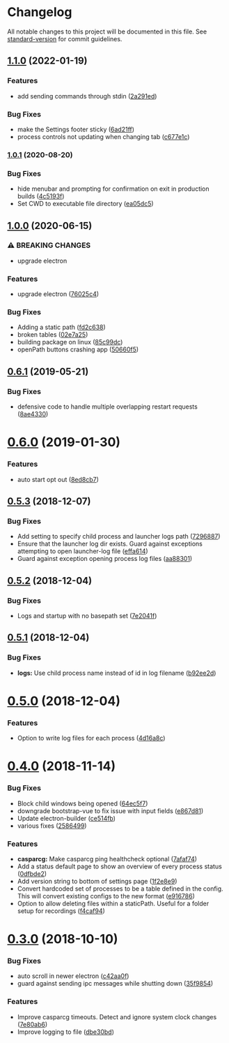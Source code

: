 # Changelog

All notable changes to this project will be documented in this file. See [standard-version](https://github.com/conventional-changelog/standard-version) for commit guidelines.

## [1.1.0](https://github.com/nrkno/tv-automation-casparcg-launcher/compare/v1.0.1...v1.1.0) (2022-01-19)


### Features

* add sending commands through stdin ([2a291ed](https://github.com/nrkno/tv-automation-casparcg-launcher/commit/2a291ed59280f2cb56310f2bef33a20f3fa2144d))


### Bug Fixes

* make the Settings footer sticky ([6ad21ff](https://github.com/nrkno/tv-automation-casparcg-launcher/commit/6ad21ff7b8410dfeca7bce3bc77f00fa4235039f))
* process controls not updating when changing tab ([c677e1c](https://github.com/nrkno/tv-automation-casparcg-launcher/commit/c677e1cfdda74711726186687706f776a9c30ff4))

### [1.0.1](https://github.com/nrkno/tv-automation-casparcg-launcher/compare/v1.0.0...v1.0.1) (2020-08-20)


### Bug Fixes

* hide menubar and prompting for confirmation on exit in production builds ([4c5193f](https://github.com/nrkno/tv-automation-casparcg-launcher/commit/4c5193f29e59e31f9d113755abb5fe074ca73fe1))
* Set CWD to executable file directory ([ea05dc5](https://github.com/nrkno/tv-automation-casparcg-launcher/commit/ea05dc551062fec45153b23769bc1bd3d133ada1))

## [1.0.0](https://github.com/nrkno/tv-automation-casparcg-launcher/compare/v0.6.1...v1.0.0) (2020-06-15)


### ⚠ BREAKING CHANGES

* upgrade electron

### Features

* upgrade electron ([76025c4](https://github.com/nrkno/tv-automation-casparcg-launcher/commit/76025c49dbe340d056bd7e38894aaf9a8d88a3b3))


### Bug Fixes

* Adding a static path ([fd2c638](https://github.com/nrkno/tv-automation-casparcg-launcher/commit/fd2c63802e5d014a090294f9b9291d5295527f74))
* broken tables ([02e7a25](https://github.com/nrkno/tv-automation-casparcg-launcher/commit/02e7a25d45230539064861e6e5074bf95e0f5c25))
* building package on linux ([85c99dc](https://github.com/nrkno/tv-automation-casparcg-launcher/commit/85c99dcae0c9d0f5da97f46f015cf4d8528f34b7))
* openPath buttons crashing app ([50660f5](https://github.com/nrkno/tv-automation-casparcg-launcher/commit/50660f549b4218b7d8ea32620ae9854dd7e0cd41))

<a name="0.6.1"></a>
## [0.6.1](https://github.com/nrkno/tv-automation-casparcg-launcher/compare/v0.6.0...v0.6.1) (2019-05-21)


### Bug Fixes

* defensive code to handle multiple overlapping restart requests ([8ae4330](https://github.com/nrkno/tv-automation-casparcg-launcher/commit/8ae4330))



<a name="0.6.0"></a>
# [0.6.0](https://github.com/nrkno/tv-automation-casparcg-launcher/compare/v0.5.3...v0.6.0) (2019-01-30)


### Features

* auto start opt out ([8ed8cb7](https://github.com/nrkno/tv-automation-casparcg-launcher/commit/8ed8cb7))



<a name="0.5.3"></a>
## [0.5.3](https://github.com/nrkno/tv-automation-casparcg-launcher/compare/v0.5.2...v0.5.3) (2018-12-07)


### Bug Fixes

* Add setting to specify child process and launcher logs path ([7296887](https://github.com/nrkno/tv-automation-casparcg-launcher/commit/7296887))
* Ensure that the launcher log dir exists. Guard against exceptions attempting to open launcher-log file ([effa614](https://github.com/nrkno/tv-automation-casparcg-launcher/commit/effa614))
* Guard against exception opening process log files ([aa88301](https://github.com/nrkno/tv-automation-casparcg-launcher/commit/aa88301))



<a name="0.5.2"></a>
## [0.5.2](https://github.com/nrkno/tv-automation-casparcg-launcher/compare/v0.5.1...v0.5.2) (2018-12-04)


### Bug Fixes

* Logs and startup with no basepath set ([7e2041f](https://github.com/nrkno/tv-automation-casparcg-launcher/commit/7e2041f))



<a name="0.5.1"></a>
## [0.5.1](https://github.com/nrkno/tv-automation-casparcg-launcher/compare/v0.5.0...v0.5.1) (2018-12-04)


### Bug Fixes

* **logs:** Use child process name instead of id in log filename ([b92ee2d](https://github.com/nrkno/tv-automation-casparcg-launcher/commit/b92ee2d))



<a name="0.5.0"></a>
# [0.5.0](https://github.com/nrkno/tv-automation-casparcg-launcher/compare/v0.4.0...v0.5.0) (2018-12-04)


### Features

* Option to write log files for each process ([4d16a8c](https://github.com/nrkno/tv-automation-casparcg-launcher/commit/4d16a8c))



<a name="0.4.0"></a>
# [0.4.0](https://github.com/nrkno/tv-automation-casparcg-launcher/compare/v0.3.0...v0.4.0) (2018-11-14)


### Bug Fixes

* Block child windows being opened ([64ec5f7](https://github.com/nrkno/tv-automation-casparcg-launcher/commit/64ec5f7))
* downgrade bootstrap-vue to fix issue with input fields ([e867d81](https://github.com/nrkno/tv-automation-casparcg-launcher/commit/e867d81))
* Update electron-builder ([ce514fb](https://github.com/nrkno/tv-automation-casparcg-launcher/commit/ce514fb))
* various fixes ([2586499](https://github.com/nrkno/tv-automation-casparcg-launcher/commit/2586499))


### Features

* **casparcg:** Make casparcg ping healthcheck optional ([7afaf74](https://github.com/nrkno/tv-automation-casparcg-launcher/commit/7afaf74))
* Add a status default page to show an overview of every process status ([0dfbde2](https://github.com/nrkno/tv-automation-casparcg-launcher/commit/0dfbde2))
* Add version string to bottom of settings page ([1f2e8e9](https://github.com/nrkno/tv-automation-casparcg-launcher/commit/1f2e8e9))
* Convert hardcoded set of processes to be a table defined in the config. This will convert existing configs to the new format ([e916786](https://github.com/nrkno/tv-automation-casparcg-launcher/commit/e916786))
* Option to allow deleting files within a staticPath. Useful for a folder setup for recordings ([f4caf94](https://github.com/nrkno/tv-automation-casparcg-launcher/commit/f4caf94))



<a name="0.3.0"></a>
# [0.3.0](https://github.com/nrkno/tv-automation-casparcg-launcher/compare/v0.2.0...v0.3.0) (2018-10-10)


### Bug Fixes

* auto scroll in newer electron ([c42aa0f](https://github.com/nrkno/tv-automation-casparcg-launcher/commit/c42aa0f))
* guard against sending ipc messages while shutting down ([35f9854](https://github.com/nrkno/tv-automation-casparcg-launcher/commit/35f9854))


### Features

* Improve casparcg timeouts. Detect and ignore system clock changes ([7e80ab6](https://github.com/nrkno/tv-automation-casparcg-launcher/commit/7e80ab6))
* Improve logging to file ([dbe30bd](https://github.com/nrkno/tv-automation-casparcg-launcher/commit/dbe30bd))

